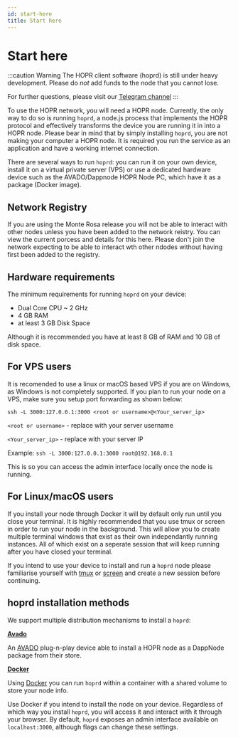 ```yaml
---
id: start-here
title: Start here
---
```

# Start here

:::caution Warning
The HOPR client software (hoprd) is still under heavy development. Please do _not_ add funds to the node that you cannot lose.

For further questions, please visit our [Telegram channel](https://t.me/hoprnet)
:::

To use the HOPR network, you will need a HOPR node. Currently, the only way to do so is running `hoprd`, a node.js process that implements the HOPR protocol and effectively transforms the device you are running it in into a HOPR node. Please bear in mind that by simply installing `hoprd`, you are not making your computer a HOPR node. It is required you run the service as an application and have a working internet connection.

There are several ways to run `hoprd`: you can run it on your own device, install it on a virtual private server (VPS) or use a dedicated hardware device such as the AVADO/Dappnode HOPR Node PC, which have it as a package (Docker image).

## Network Registry

If you are using the Monte Rosa release you will not be able to interact with other nodes unless you have been added to the network reistry. You can view the current porcess and details for this here. Please don't join the network expecting to be able to interact wth other ndodes without having first been added to the registry.

## Hardware requirements

The minimum requirements for running `hoprd` on your device:

* Dual Core CPU ~ 2 GHz
* 4 GB RAM
* at least 3 GB Disk Space

Although it is recommended you have at least 8 GB of RAM and 10 GB of disk space.

## For VPS users

It is recomended to use a linux or macOS based VPS if you are on Windows, as Windows is not completely supported. If you plan to run your node on a VPS, make sure you setup port forwarding as shown below:

```
ssh -L 3000:127.0.0.1:3000 <root or username>@<Your_server_ip>
```

`<root or username>` - replace with your server username

`<Your_server_ip>` - replace with your server IP

Example: `ssh -L 3000:127.0.0.1:3000 root@192.168.0.1`

This is so you can access the admin interface locally once the node is running.

## For Linux/macOS users

If you install your node through Docker it will by default only run until you close your terminal. It is highly recommended that you use tmux or screen in order to run your node in the background. This will allow you to create multiple terminal windows that exist as their own independantly running instances. All of which exist on a seperate session that will keep running after you have closed your terminal.

If you intend to use your device to install and run a `hoprd` node please familiarise yourself with [tmux](https://linuxize.com/post/getting-started-with-tmux/) or [screen](https://linuxize.com/post/how-to-use-linux-screen/) and create a new session before continuing.

## hoprd installation methods

We support multiple distribution mechanisms to install a `hoprd`:

**[Avado](using-avado)**

An [AVADO](https://ava.do/) plug-n-play device able to install a HOPR node as a DappNode package from their store.

**[Docker](using-docker)**

Using [Docker](https://www.docker.com/) you can run `hoprd` within a container with a shared volume to store your node info.

Use Docker if you intend to install the node on your device. Regardless of which way you install `hoprd`, you will access it and interact with it through your browser. By default, `hoprd` exposes an admin interface available on `localhost:3000`, although flags can change these settings.
